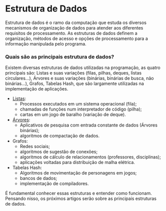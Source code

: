 # Estrutura de Dados
Estrutura de dados é o ramo da computação que estuda os diversos mecanismos de organização de dados para atender aos diferentes requisitos de processamento. As estruturas de dados definem a organização, métodos de acesso e opções de processamento para a informação manipulada pelo programa.

### Quais são as principais estrutura de dados? 
Existem diversas estruturas de dados utilizadas na programação, as quatro principais são: Listas e suas variações (filas, pilhas, deques, listas circulares…), Árvores e suas variações (binárias, binárias de busca, não binárias…), Grafos, Tabelas Hash, que são largamente utilizadas na implementação de aplicações.

- [Listas](https://colab.research.google.com/drive/1Tx-Rp3fXc8rzUpnOfcpO92t4l91nByUY?usp=sharing): 
  - Processos executados em um sistema operacional (fila); 
  - chamadas de funções num interpretador de código (pilha);
  - cartas em um jogo de baralho (variação de deque).
- [Árvores](https://colab.research.google.com/drive/1dh0uHmb2wgFtl1_gnPIc5HIbAs70xrAa?usp=sharing): 
  - Aplicativos de pesquisa com entrada constante de dados (Árvores binárias); 
  - algoritmos de compactação de dados.
- Grafos: 
  - Redes sociais; 
  - algoritmos de sugestão de conexões; 
  - algoritmos de cálculo de relacionamentos (professores, disciplinas); 
  - aplicações voltadas para distribuição de malha elétrica.
- Tabelas Hash: 
  - Algoritmos de movimentação de personagens em jogos; 
  - bancos de dados; 
  - implementação de compiladores.

É fundamental conhecer essas estruturas e entender como funcionam. Pensando nisso, os próximos artigos serão sobre as principais estruturas de dados. 
